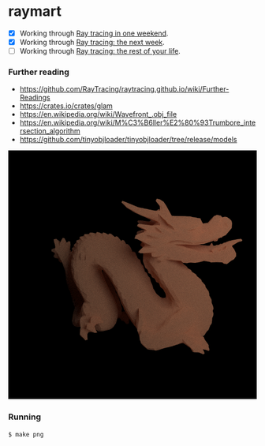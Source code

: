 # raymart

- [x] Working through [Ray tracing in one weekend][0].
- [x] Working through [Ray tracing: the next week][1].
- [ ] Working through [Ray tracing: the rest of your life][2].

### Further reading
- https://github.com/RayTracing/raytracing.github.io/wiki/Further-Readings
- https://crates.io/crates/glam
- https://en.wikipedia.org/wiki/Wavefront_.obj_file
- https://en.wikipedia.org/wiki/M%C3%B6ller%E2%80%93Trumbore_intersection_algorithm
- https://github.com/tinyobjloader/tinyobjloader/tree/release/models

![test](https://raw.githubusercontent.com/sminez/raymart/main/test.png)

### Running
```sh
$ make png
```

  [0]: https://raytracing.github.io/books/RayTracingInOneWeekend.html
  [1]: https://raytracing.github.io/books/RayTracingTheNextWeek.html
  [2]: https://raytracing.github.io/books/RayTracingTheRestOfYourLife.html
